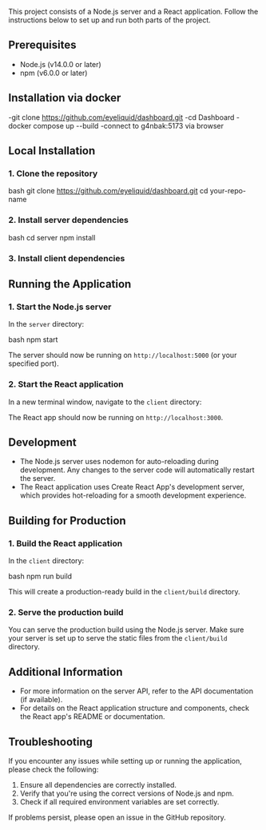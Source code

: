 This project consists of a Node.js server and a React application. Follow the instructions below to set up and run both parts of the project.

## Prerequisites

- Node.js (v14.0.0 or later)
- npm (v6.0.0 or later)

## Installation via docker

-git clone https://github.com/eyeliquid/dashboard.git
-cd Dashboard
-docker compose up --build
-connect to g4nbak:5173 via browser

## Local Installation
### 1. Clone the repository

bash
git clone https://github.com/eyeliquid/dashboard.git
cd your-repo-name

### 2. Install server dependencies

bash
cd server
npm install

### 3. Install client dependencies

## Running the Application

### 1. Start the Node.js server

In the `server` directory:

bash
npm start

The server should now be running on `http://localhost:5000` (or your specified port).

### 2. Start the React application

In a new terminal window, navigate to the `client` directory:

The React app should now be running on `http://localhost:3000`.

## Development

- The Node.js server uses nodemon for auto-reloading during development. Any changes to the server code will automatically restart the server.
- The React application uses Create React App's development server, which provides hot-reloading for a smooth development experience.

## Building for Production

### 1. Build the React application

In the `client` directory:

bash
npm run build

This will create a production-ready build in the `client/build` directory.

### 2. Serve the production build

You can serve the production build using the Node.js server. Make sure your server is set up to serve the static files from the `client/build` directory.

## Additional Information

- For more information on the server API, refer to the API documentation (if available).
- For details on the React application structure and components, check the React app's README or documentation.

## Troubleshooting

If you encounter any issues while setting up or running the application, please check the following:

1. Ensure all dependencies are correctly installed.
2. Verify that you're using the correct versions of Node.js and npm.
3. Check if all required environment variables are set correctly.

If problems persist, please open an issue in the GitHub repository.
